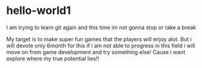 # hello-world1
I am trying to learn git again and this time im not gonna stop or take a break

My target is to make super fun games that the players will enjoy alot.
But i will devote only 6month for this if i am not able to progress in this field i will move on from game development and try something else!
Cause i want explore where my true potential lies!!
